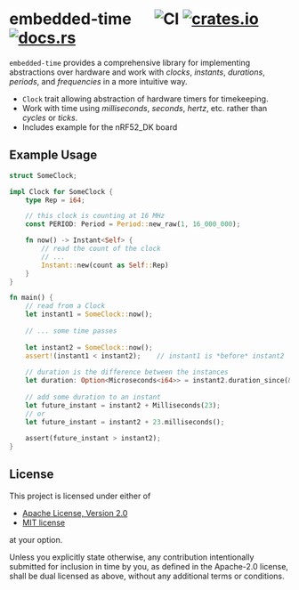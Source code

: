 # embedded-time &emsp; ![CI] [![crates.io]](https://crates.io/crates/embedded-time) [![docs.rs]](https://docs.rs/embedded-time)

[CI]: https://github.com/PTaylor-FluenTech/embedded-time/workflows/CI/badge.svg
[crates.io]: https://img.shields.io/crates/v/embedded-time.svg
[docs.rs]: https://docs.rs/embedded-time/badge.svg

`embedded-time` provides a comprehensive library for implementing abstractions over
hardware and work with _clocks_, _instants_, _durations_, _periods_, and _frequencies_ in a more intuitive way.
 
- `Clock` trait allowing abstraction of hardware timers for timekeeping.
- Work with time using _milliseconds_, _seconds_, _hertz_, etc. rather than _cycles_ or _ticks_.
- Includes example for the nRF52_DK board

## Example Usage
```rust
struct SomeClock;

impl Clock for SomeClock {
    type Rep = i64;

    // this clock is counting at 16 MHz
    const PERIOD: Period = Period::new_raw(1, 16_000_000);

    fn now() -> Instant<Self> {
        // read the count of the clock
        // ...
        Instant::new(count as Self::Rep)
    }
}

fn main() {
    // read from a Clock
    let instant1 = SomeClock::now();
    
    // ... some time passes
    
    let instant2 = SomeClock::now();
    assert!(instant1 < instant2);    // instant1 is *before* instant2
    
    // duration is the difference between the instances
    let duration: Option<Microseconds<i64>> = instant2.duration_since(&instant1);    
    
    // add some duration to an instant
    let future_instant = instant2 + Milliseconds(23);
    // or
    let future_instant = instant2 + 23.milliseconds();
    
    assert(future_instant > instant2);
}
```

## License
This project is licensed under either of
- [Apache License, Version 2.0](https://github.com/time-rs/time/blob/master/LICENSE-Apache)
- [MIT license](https://github.com/time-rs/time/blob/master/LICENSE-MIT)

at your option.

Unless you explicitly state otherwise, any contribution intentionally submitted for inclusion in time by you, as defined in the Apache-2.0 license, shall be dual licensed as above, without any additional terms or conditions.
